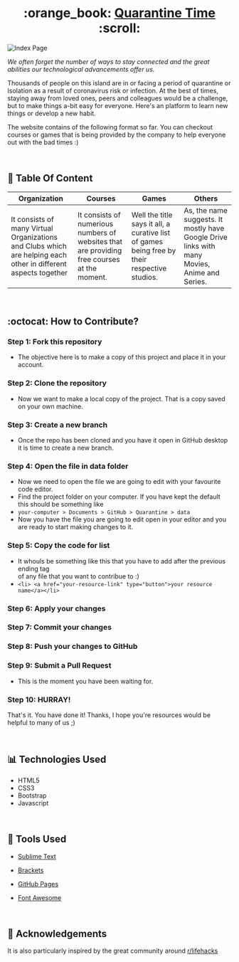 <h1 align ="center"> :orange_book: <a href ="https://danishsshaikh.github.io/Quarantine/">Quarantine Time</a> :scroll: </h1>

![Index Page](https://github.com/danishsshaikh/Quarantine/blob/master/img/index.PNG)

_We often forget the number of ways to stay connected and the great abilities our technological advancements offer us._

Thousands of people on this island are in or facing a period of quarantine or Isolation as a result of coronavirus risk or infection. At the best of times, staying away from loved ones, peers and colleagues would be a challenge, but to make things a-bit easy for everyone.
Here's an platform to learn new things or develop a new habit. 

The website contains of the following format so far. You can checkout courses or games that is being provided by the company to help everyone out with the bad times :)

</br>

## :open_file_folder: Table Of Content


Organization | Courses | Games | Others
------------ |------------|------------|------------
It consists of many Virtual Organizations and Clubs which are helping each other in different aspects together | It consists of numerious numbers of websites that are providing free courses at the moment.| Well the title says it all, a curative list of games being free by their respective studios.| As, the name suggests. It mostly have Google Drive links with many Movies, Anime and Series.

</br>

## :octocat: How to Contribute?

### Step 1: Fork this repository
+ The objective here is to make a copy of this project and place it in your account.
### Step 2: Clone the repository
+ Now we want to make a local copy of the project. That is a copy saved on your own machine.
### Step 3: Create a new branch
+ Once the repo has been cloned and you have it open in GitHub desktop it is time to create a new branch.
### Step 4: Open the file in data folder
+ Now we need to open the file we are going to edit with your favourite code editor.
+ Find the project folder on your computer. If you have kept the default this should be something like
+ `your-computer > Documents > GitHub > Quarantine > data`
+ Now you have the file you are going to edit open in your editor and you are ready to start making changes to it.
### Step 5: Copy the code for list
+ It whouls be something like this that you have to add after the previous ending tag </li> of any file that you want to contribue to :)
+ `<li> <a href="your-resource-link" type="button">your resource name</a></li>`
### Step 6: Apply your changes
### Step 7: Commit your changes
### Step 8: Push your changes to GitHub
### Step 9: Submit a Pull Request
+ This is the moment you have been waiting for.
### Step 10: HURRAY!
That's it. You have done it! Thanks, I hope you're resources would be helpful to many of us ;)

</br>

## 📊 Technologies Used

- HTML5
- CSS3
- Bootstrap
- Javascript

</br>

## 💯 Tools Used

- [Sublime Text](https://www.sublimetext.com/)

- [Brackets](http://brackets.io/)

- [GitHub Pages](https://pages.github.com/)

- [Font Awesome](https://fontawesome.com/)

</br>

## :heart_decoration: Acknowledgements

It is also particularly inspired by the great community around [r/lifehacks](https://www.reddit.com/r/lifehacks/)



